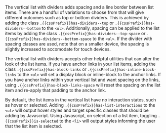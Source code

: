 The vertical list with dividers adds spacing and a line border between list items. There are a handful of variations to choose from that will give different outcomes such as top or bottom dividers. This is achieved by adding the class `.{{cssPrefix}}has-dividers--top` or `.{{cssPrefix}}has-dividers--bottom` to the `<ul>`. Additionally, spacing can be applied to the list items by adding the class `.{{cssPrefix}}has-dividers--top-space` or `.{{cssPrefix}}has-dividers--bottom-space` to the `<ul>`. If the divider with spacing classes are used, note that on a smaller device, the spacing is slightly increased to accomodate for touch devices.

The vertical list with dividers accepts other helpful utilities that can alter the look of the list items. If you have anchor links in your list items, adding the class `.{{cssPrefix}}has-block-links` or `.{{cssPrefix}}has-inline-block-links` to the `<ul>` will set a display block or inline-block to the anchor links. If you have anchor links within your vertical list and want spacing on the links, using `.{{cssPrefix}}has-block-links-space` will reset the spacing on the list item and re-apply that padding to the anchor link.

By default, the list items in the vertical list have no interaction states, such as hover or selected. Adding `.{{cssPrefix}}has-list-interactions` to the `<ul>` will output hover styles and target specific classes that should be adding by Javascript. Using Javascript, on selection of a list item, toggling `.{{cssPrefix}}is-selected` to the `<li>` will output styles informing the user that the list item is selected.

